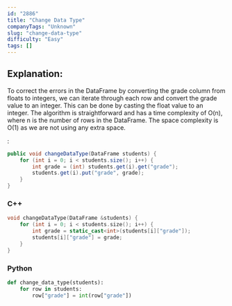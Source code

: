 ```yaml
---
id: "2886"
title: "Change Data Type"
companyTags: "Unknown"
slug: "change-data-type"
difficulty: "Easy"
tags: []
---
```


## Explanation:
To correct the errors in the DataFrame by converting the grade column from floats to integers, we can iterate through each row and convert the grade value to an integer. This can be done by casting the float value to an integer. The algorithm is straightforward and has a time complexity of O(n), where n is the number of rows in the DataFrame. The space complexity is O(1) as we are not using any extra space.

:

```java
public void changeDataType(DataFrame students) {
    for (int i = 0; i < students.size(); i++) {
        int grade = (int) students.get(i).get("grade");
        students.get(i).put("grade", grade);
    }
}
```

### C++
```cpp
void changeDataType(DataFrame &students) {
    for (int i = 0; i < students.size(); i++) {
        int grade = static_cast<int>(students[i]["grade"]);
        students[i]["grade"] = grade;
    }
}
```

### Python
```python
def change_data_type(students):
    for row in students:
        row["grade"] = int(row["grade"])
```